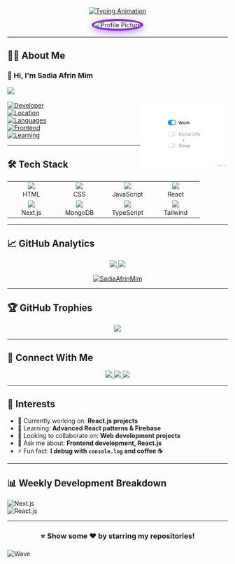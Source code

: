<div align="center">
  <!-- Header with typing animation -->
  <a href="https://git.io/typing-svg">
    <img src="https://readme-typing-svg.demolab.com?font=Fira+Code&weight=800&size=22&duration=3000&pause=1000&color=8A4FFF&center=true&vCenter=true&width=600&lines=💻 Frontend+Developer;⚛️ React.js+Enthusiast;🌐 Full+Stack+Web+Developer;🔥 Passionate+about+Learning+and+Growing;🎨 CSS+Student" 
         alt="Typing Animation">
  </a>

  <!-- Profile picture -->
  <br>
  <img src="https://i.ibb.co/WjXtx1v/Neutral-Simple-Minimalist-Real-Estate-Facebook-Cover.png" 
       alt="Profile Picture"
       width="180" height="180"
       style="border-radius: 50%; border: 5px solid #8A2BE2; box-shadow: 0 5px 15px rgba(138,43,226,0.5); margin-top: 10px;">
</div>

---

## 👩‍💻 About Me  
### 👋 Hi, I'm **Sadia Afrin Mim**  
![](https://komarev.com/ghpvc/?username=SadiaAfrinMim&label=Profile%20Visits&color=blue&style=for-the-badge)  

<img src="https://github.com/SadiaAfrinMim/SadiaAfrinMim/blob/main/life_balance.gif" alt="side Image" align="right" width="200" height="auto" />

[![Developer](https://img.shields.io/badge/Developer-Female-%23E91E63?style=for-the-badge&logo=github)](https://github.com/SadiaAfrinMim)  
[![Location](https://img.shields.io/badge/Location-Bangladesh-%234CAF50?style=for-the-badge)](https://en.wikipedia.org/wiki/Bangladesh)  
[![Languages](https://img.shields.io/badge/Languages-JavaScript-%23F7DF1E?style=for-the-badge)](https://developer.mozilla.org/en-US/docs/Web/JavaScript)  
[![Frontend](https://img.shields.io/badge/Role-Frontend%20Developer-%2361DAFB?style=for-the-badge&logo=react)](https://reactjs.org)  
[![Learning](https://img.shields.io/badge/Currently%20Learning-Next.js%20%26%20TypeScript-%2333B5E5?style=for-the-badge)](https://nextjs.org)  

---

## 🛠️ Tech Stack  
<div align="center">
<table>
<tr>
  <td align="center" width="96"><img src="https://skillicons.dev/icons?i=html" width="48" /><br>HTML</td>
  <td align="center" width="96"><img src="https://skillicons.dev/icons?i=css" width="48" /><br>CSS</td>
  <td align="center" width="96"><img src="https://skillicons.dev/icons?i=js" width="48" /><br>JavaScript</td>
  <td align="center" width="96"><img src="https://skillicons.dev/icons?i=react" width="48" /><br>React</td>
</tr>
<tr>
  <td align="center" width="96"><img src="https://skillicons.dev/icons?i=nextjs" width="48" /><br>Next.js</td>
  <td align="center" width="96"><img src="https://skillicons.dev/icons?i=mongodb" width="48" /><br>MongoDB</td>
  <td align="center" width="96"><img src="https://skillicons.dev/icons?i=typescript" width="48" /><br>TypeScript</td>
  <td align="center" width="96"><img src="https://skillicons.dev/icons?i=tailwind" width="48" /><br>Tailwind</td>
</tr>
</table>
</div>

---

## 📈 GitHub Analytics  
<p align="center">
  <a href="https://github.com/SadiaAfrinMim">
    <img height="180em" src="https://github-readme-stats.vercel.app/api?username=SadiaAfrinMim&show_icons=true&theme=radical"/>
    <img height="180em" src="https://github-readme-stats.vercel.app/api/top-langs/?username=SadiaAfrinMim&layout=compact&theme=radical"/>
  </a>
</p>

<p align="center">
  <a href="https://github.com/SadiaAfrinMim">
    <img src="https://github-readme-streak-stats.herokuapp.com/?user=SadiaAfrinMim&theme=radical" alt="SadiaAfrinMim"/>
  </a>
</p>

---

## 🏆 GitHub Trophies  
<p align="center">
  <img src="https://github-profile-trophy.vercel.app/?username=SadiaAfrinMim&theme=radical&row=1&column=6" />
</p>

---

## 🤝 Connect With Me  
<p align="center">
  <a href="https://www.linkedin.com/in/sadia-afrin-mim-5198121b0/">
    <img src="https://img.shields.io/badge/LinkedIn-0077B5?style=for-the-badge&logo=linkedin&logoColor=white" />
  </a>
  <a href="mailto:sadiaafrinmim660@gmail.com">
    <img src="https://img.shields.io/badge/Gmail-D14836?style=for-the-badge&logo=gmail&logoColor=white" />
  </a>
  <a href="https://sadia-afrin-mim.netlify.app/" target="_blank">
    <img src="https://img.shields.io/badge/Portfolio-%238A2BE2?style=for-the-badge&logo=react&logoColor=white" />
  </a>
</p>

---

## 📌 Interests  
- 🔭 Currently working on: **React.js projects**  
- 🌱 Learning: **Advanced React patterns & Firebase**  
- 👯 Looking to collaborate on: **Web development projects**  
- 💬 Ask me about: **Frontend development, React.js**  
- ⚡ Fun fact: **I debug with `console.log` and coffee ☕**  

---

## 📊 Weekly Development Breakdown  
![Next.js](https://img.shields.io/badge/Next.js-75%25-000000?style=for-the-badge&logo=next.js)  
![React.js](https://img.shields.io/badge/React.js-65%25-61DAFB?style=for-the-badge&logo=react&logoColor=black)  

---

<div align="center">
  <h3>⭐ Show some ❤️ by starring my repositories!</h3>
</div>

![Wave](https://capsule-render.vercel.app/api?type=waving&color=gradient&height=100&section=footer)
